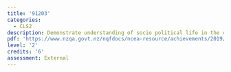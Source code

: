```yaml
---
title: '91203'
categories:
  - CLS2
description: Demonstrate understanding of socio political life in the classical world
pdf: 'https://www.nzqa.govt.nz/nqfdocs/ncea-resource/achievements/2019/as91203.pdf'
level: '2'
credits: '6'
assessment: External
---
```


